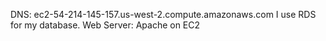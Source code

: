 DNS: ec2-54-214-145-157.us-west-2.compute.amazonaws.com
I use RDS for my database. 
Web Server: Apache on EC2 

